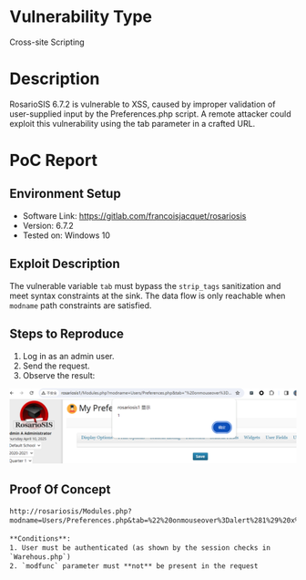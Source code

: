 # Vulnerability Type

Cross-site Scripting

# Description

RosarioSIS 6.7.2 is vulnerable to XSS, caused by improper validation of user-supplied input by the Preferences.php script. A remote attacker could exploit this vulnerability using the tab parameter in a crafted URL.

# PoC Report

 ## Environment Setup

 - Software Link: https://gitlab.com/francoisjacquet/rosariosis
 - Version: 6.7.2
 - Tested on: Windows 10

 ## Exploit Description

The vulnerable variable `tab` must bypass the `strip_tags` sanitization and meet syntax constraints at the sink. The data flow is only reachable when `modname`  path constraints are satisfied.

 ## Steps to Reproduce

  1. Log in as an admin user.
  2. Send the request.
  3. Observe the result: 

![image](assets/CVE-2020-15716.png)

 ## Proof Of Concept

```
http://rosariosis/Modules.php?modname=Users/Preferences.php&tab=%22%20onmouseover%3Dalert%281%29%20x%3D%22

**Conditions**:  
1. User must be authenticated (as shown by the session checks in `Warehous.php`)
2. `modfunc` parameter must **not** be present in the request
```


